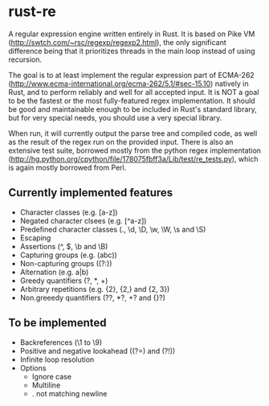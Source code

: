 rust-re
=======

A regular expression engine written entirely in Rust. It is based on Pike VM (http://swtch.com/~rsc/regexp/regexp2.html), the only significant difference being that it prioritizes threads in the main loop instead of using recursion.

The goal is to at least implement the regular expression part of ECMA-262 (http://www.ecma-international.org/ecma-262/5.1/#sec-15.10) natively in Rust, and to perform reliably and well for all accepted input. It is NOT a goal to be the fastest or the most fully-featured regex implementation. It should be good and maintainable enough to be included in Rust's standard library, but for very special needs, you should use a very special library.

When run, it will currently output the parse tree and compiled code, as well as the result of the regex run on the provided input. There is also an extensive test suite, borrowed mostly from the python regex implementation (http://hg.python.org/cpython/file/178075fbff3a/Lib/test/re_tests.py), which is again mostly borrowed from Perl.

Currently implemented features
------------------------------

* Character classes (e.g. [a-z])
* Negated character clsees (e.g. [^a-z])
* Predefined character classes (., \d, \D, \w, \W, \s and \S)
* Escaping
* Assertions (^, $, \b and \B)
* Capturing groups (e.g. (abc))
* Non-capturing groups ((?:))
* Alternation (e.g. a|b)
* Greedy quantifiers (?, *, +)
* Arbitrary repetitions (e.g. {2}, {2,} and {2, 3})
* Non.greeedy quantifiers (??, *?, +? and {}?)

To be implemented
-----------------

* Backreferences (\1 to \9)
* Positive and negative lookahead ((?=) and (?!))
* Infinite loop resolution
* Options
    * Ignore case
    * Multiline
    * . not matching newline